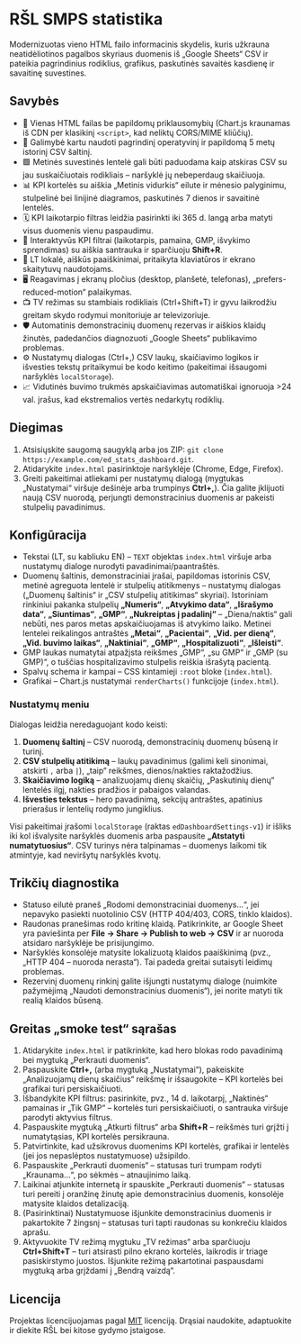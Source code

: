 # RŠL SMPS statistika

Modernizuotas vieno HTML failo informacinis skydelis, kuris užkrauna neatidėliotinos pagalbos skyriaus duomenis iš „Google Sheets“ CSV ir pateikia pagrindinius rodiklius, grafikus, paskutinės savaitės kasdienę ir savaitinę suvestines.

## Savybės
- 🔄 Vienas HTML failas be papildomų priklausomybių (Chart.js kraunamas iš CDN per klasikinį `<script>`, kad neliktų CORS/MIME kliūčių).
- 🔗 Galimybė kartu naudoti pagrindinį operatyvinį ir papildomą 5 metų istorinį CSV šaltinį.
- 🟩 Metinės suvestinės lentelė gali būti paduodama kaip atskiras CSV su jau suskaičiuotais rodikliais – naršyklė jų nebeperdaug skaičiuoja.
- 📊 KPI kortelės su aiškia „Metinis vidurkis“ eilute ir mėnesio palyginimu, stulpelinė bei linijinė diagramos, paskutinės 7 dienos ir savaitinė lentelės.
- 🗓️ KPI laikotarpio filtras leidžia pasirinkti iki 365 d. langą arba matyti visus duomenis vienu paspaudimu.
- 🎯 Interaktyvūs KPI filtrai (laikotarpis, pamaina, GMP, išvykimo sprendimas) su aiškia santrauka ir sparčiuoju **Shift+R**.
- 🧭 LT lokalė, aiškūs paaiškinimai, pritaikyta klaviatūros ir ekrano skaitytuvų naudotojams.
- 🖥️ Reagavimas į ekranų pločius (desktop, planšetė, telefonas), „prefers-reduced-motion“ palaikymas.
- 📺 TV režimas su stambiais rodikliais (Ctrl+Shift+T) ir gyvu laikrodžiu greitam skydo rodymui monitoriuje ar televizoriuje.
- 🛡️ Automatinis demonstracinių duomenų rezervas ir aiškios klaidų žinutės, padedančios diagnozuoti „Google Sheets“ publikavimo problemas.
- ⚙️ Nustatymų dialogas (Ctrl+,) CSV laukų, skaičiavimo logikos ir išvesties tekstų pritaikymui be kodo keitimo (pakeitimai išsaugomi naršyklės `localStorage`).
- 📈 Vidutinės buvimo trukmės apskaičiavimas automatiškai ignoruoja >24 val. įrašus, kad ekstremalios vertės nedarkytų rodiklių.

## Diegimas
1. Atsisiųskite saugomą saugyklą arba jos ZIP: `git clone https://example.com/ed_stats_dashboard.git`.
2. Atidarykite `index.html` pasirinktoje naršyklėje (Chrome, Edge, Firefox).
3. Greiti pakeitimai atliekami per nustatymų dialogą (mygtukas „Nustatymai“ viršuje dešinėje arba trumpinys **Ctrl+,**). Čia galite įklijuoti naują CSV nuorodą, perjungti demonstracinius duomenis ar pakeisti stulpelių pavadinimus.

## Konfigūracija
- Tekstai (LT, su kabliuku EN) – `TEXT` objektas `index.html` viršuje arba nustatymų dialoge nurodyti pavadinimai/paantraštės.
- Duomenų šaltinis, demonstraciniai įrašai, papildomas istorinis CSV, metinė agreguota lentelė ir stulpelių atitikmenys – nustatymų dialogas („Duomenų šaltinis“ ir „CSV stulpelių atitikimas“ skyriai). Istoriniam rinkiniui pakanka stulpelių **„Numeris“**, **„Atvykimo data“**, **„Išrašymo data“**, **„Siuntimas“**, **„GMP“**, **„Nukreiptas į padalinį“** – „Diena/naktis“ gali nebūti, nes paros metas apskaičiuojamas iš atvykimo laiko. Metinei lentelei reikalingos antraštės **„Metai“**, **„Pacientai“**, **„Vid. per dieną“**, **„Vid. buvimo laikas“**, **„Naktiniai“**, **„GMP“**, **„Hospitalizuoti“**, **„Išleisti“**.
- GMP laukas numatytai atpažįsta reikšmes „GMP“, „su GMP“ ir „GMP (su GMP)“, o tuščias hospitalizavimo stulpelis reiškia išrašytą pacientą.
- Spalvų schema ir kampai – CSS kintamieji `:root` bloke (`index.html`).
- Grafikai – Chart.js nustatymai `renderCharts()` funkcijoje (`index.html`).

### Nustatymų meniu

Dialogas leidžia neredaguojant kodo keisti:

1. **Duomenų šaltinį** – CSV nuorodą, demonstracinių duomenų būseną ir turinį.
2. **CSV stulpelių atitikimą** – laukų pavadinimus (galimi keli sinonimai, atskirti `,` arba `|`), „taip“ reikšmes, dienos/nakties raktažodžius.
3. **Skaičiavimo logiką** – analizuojamų dienų skaičių, „Paskutinių dienų“ lentelės ilgį, nakties pradžios ir pabaigos valandas.
4. **Išvesties tekstus** – hero pavadinimą, sekcijų antraštes, apatinius prierašus ir lentelių rodymo jungiklius.

Visi pakeitimai įrašomi `localStorage` (raktas `edDashboardSettings-v1`) ir išliks iki kol išvalysite naršyklės duomenis arba paspausite **„Atstatyti numatytuosius“**. CSV turinys nėra talpinamas – duomenys laikomi tik atmintyje, kad neviršytų naršyklės kvotų.

## Trikčių diagnostika
- Statuso eilutė praneš „Rodomi demonstraciniai duomenys…“, jei nepavyko pasiekti nuotolinio CSV (HTTP 404/403, CORS, tinklo klaidos).
- Raudonas pranešimas rodo kritinę klaidą. Patikrinkite, ar Google Sheet yra paviešinta per **File → Share → Publish to web → CSV** ir ar nuoroda atsidaro naršyklėje be prisijungimo.
- Naršyklės konsolėje matysite lokalizuotą klaidos paaiškinimą (pvz., „HTTP 404 – nuoroda nerasta“). Tai padeda greitai sutaisyti leidimų problemas.
- Rezervinį duomenų rinkinį galite išjungti nustatymų dialoge (nuimkite pažymėjimą „Naudoti demonstracinius duomenis“), jei norite matyti tik realią klaidos būseną.

## Greitas „smoke test“ sąrašas
1. Atidarykite `index.html` ir patikrinkite, kad hero blokas rodo pavadinimą bei mygtuką „Perkrauti duomenis“.
2. Paspauskite **Ctrl+,** (arba mygtuką „Nustatymai“), pakeiskite „Analizuojamų dienų skaičius“ reikšmę ir išsaugokite – KPI kortelės bei grafikai turi persiskaičiuoti.
3. Išbandykite KPI filtrus: pasirinkite, pvz., 14 d. laikotarpį, „Naktinės“ pamainas ir „Tik GMP“ – kortelės turi persiskaičiuoti, o santrauka viršuje parodyti aktyvius filtrus.
4. Paspauskite mygtuką „Atkurti filtrus“ arba **Shift+R** – reikšmės turi grįžti į numatytąsias, KPI kortelės persikrauna.
5. Patvirtinkite, kad užsikrovus duomenims KPI kortelės, grafikai ir lentelės (jei jos nepaslėptos nustatymuose) užsipildo.
6. Paspauskite „Perkrauti duomenis“ – statusas turi trumpam rodyti „Kraunama...“, po sėkmės – atnaujinimo laiką.
7. Laikinai atjunkite internetą ir spauskite „Perkrauti duomenis“ – statusas turi pereiti į oranžinę žinutę apie demonstracinius duomenis, konsolėje matysite klaidos detalizaciją.
8. (Pasirinktinai) Nustatymuose išjunkite demonstracinius duomenis ir pakartokite 7 žingsnį – statusas turi tapti raudonas su konkrečiu klaidos aprašu.
9. Aktyvuokite TV režimą mygtuku „TV režimas“ arba sparčiuoju **Ctrl+Shift+T** – turi atsirasti pilno ekrano kortelės, laikrodis ir triage pasiskirstymo juostos. Išjunkite režimą pakartotinai paspausdami mygtuką arba grįždami į „Bendrą vaizdą“.

## Licencija
Projektas licencijuojamas pagal [MIT](./LICENSE) licenciją. Drąsiai naudokite, adaptuokite ir diekite RŠL bei kitose gydymo įstaigose.
